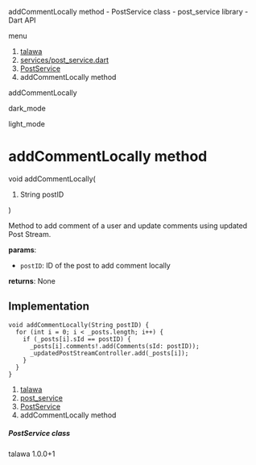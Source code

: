 




addCommentLocally method - PostService class - post\_service library - Dart API







menu

1. [talawa](../../index.html)
2. [services/post\_service.dart](../../services_post_service/services_post_service-library.html)
3. [PostService](../../services_post_service/PostService-class.html)
4. addCommentLocally method

addCommentLocally


dark\_mode

light\_mode




# addCommentLocally method


void
addCommentLocally(

1. String postID

)

Method to add comment of a user and update comments using updated Post Stream.

**params**:

* `postID`: ID of the post to add comment locally

**returns**:
None


## Implementation

```
void addCommentLocally(String postID) {
  for (int i = 0; i < _posts.length; i++) {
    if (_posts[i].sId == postID) {
      _posts[i].comments!.add(Comments(sId: postID));
      _updatedPostStreamController.add(_posts[i]);
    }
  }
}
```

 


1. [talawa](../../index.html)
2. [post\_service](../../services_post_service/services_post_service-library.html)
3. [PostService](../../services_post_service/PostService-class.html)
4. addCommentLocally method

##### PostService class





talawa
1.0.0+1






